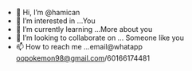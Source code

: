 - 👋 Hi, I’m @hamican
- 👀 I’m interested in ...You
- 🌱 I’m currently learning ...More about you
- 💞️ I’m looking to collaborate on ... Someone like you
- 📫 How to reach me ...email@whatapp oopokemon98@gmail.com/60166174481

<!---
hamican/hamican is a ✨ special ✨ repository because its `README.md` (this file) appears on your GitHub profile.
You can click the Preview link to take a look at your changes.
--->
